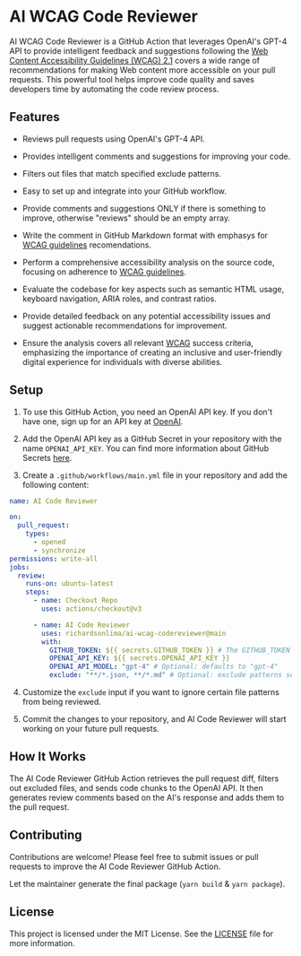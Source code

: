 # AI WCAG Code Reviewer

AI WCAG Code Reviewer is a GitHub Action that leverages OpenAI's GPT-4 API to provide intelligent feedback and suggestions following the [Web Content Accessibility Guidelines (WCAG) 2.1](https://www.w3.org/TR/WCAG21/#abstract) covers a wide range of recommendations for making Web content more accessible on your pull requests. This powerful tool helps improve code quality and saves developers time by automating the code review process.

## Features

- Reviews pull requests using OpenAI's GPT-4 API.
- Provides intelligent comments and suggestions for improving your code.
- Filters out files that match specified exclude patterns.
- Easy to set up and integrate into your GitHub workflow.

- Provide comments and suggestions ONLY if there is something to improve, otherwise "reviews" should be an empty array.
- Write the comment in GitHub Markdown format with emphasys for  [WCAG guidelines](https://www.w3.org/TR/WCAG21/#abstract) recomendations.
- Perform a comprehensive accessibility analysis on the source code, focusing on adherence to [WCAG guidelines](https://www.w3.org/TR/WCAG21/#abstract).
- Evaluate the codebase for key aspects such as semantic HTML usage, keyboard navigation, ARIA roles, and contrast ratios. 
- Provide detailed feedback on any potential accessibility issues and suggest actionable recommendations for improvement. 
- Ensure the analysis covers all relevant  [WCAG](https://www.w3.org/TR/WCAG21/#abstract) success criteria, emphasizing the importance of creating an inclusive and user-friendly digital experience for individuals with diverse abilities.

## Setup

1. To use this GitHub Action, you need an OpenAI API key. If you don't have one, sign up for an API key
   at [OpenAI](https://beta.openai.com/signup).

2. Add the OpenAI API key as a GitHub Secret in your repository with the name `OPENAI_API_KEY`. You can find more
   information about GitHub Secrets [here](https://docs.github.com/en/actions/reference/encrypted-secrets).

3. Create a `.github/workflows/main.yml` file in your repository and add the following content:

```yaml
name: AI Code Reviewer

on:
  pull_request:
    types:
      - opened
      - synchronize
permissions: write-all
jobs:
  review:
    runs-on: ubuntu-latest
    steps:
      - name: Checkout Repo
        uses: actions/checkout@v3

      - name: AI Code Reviewer
        uses: richardsonlima/ai-wcag-codereviewer@main
        with:
          GITHUB_TOKEN: ${{ secrets.GITHUB_TOKEN }} # The GITHUB_TOKEN is there by default so you just need to keep it like it is and not necessarily need to add it as secret as it will throw an error. [More Details](https://docs.github.com/en/actions/security-guides/automatic-token-authentication#about-the-github_token-secret)
          OPENAI_API_KEY: ${{ secrets.OPENAI_API_KEY }}
          OPENAI_API_MODEL: "gpt-4" # Optional: defaults to "gpt-4"
          exclude: "**/*.json, **/*.md" # Optional: exclude patterns separated by commas
```

4. Customize the `exclude` input if you want to ignore certain file patterns from being reviewed.

5. Commit the changes to your repository, and AI Code Reviewer will start working on your future pull requests.

## How It Works

The AI Code Reviewer GitHub Action retrieves the pull request diff, filters out excluded files, and sends code chunks to
the OpenAI API. It then generates review comments based on the AI's response and adds them to the pull request.

## Contributing

Contributions are welcome! Please feel free to submit issues or pull requests to improve the AI Code Reviewer GitHub
Action.

Let the maintainer generate the final package (`yarn build` & `yarn package`).

## License

This project is licensed under the MIT License. See the [LICENSE](LICENSE) file for more information.
